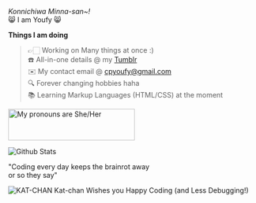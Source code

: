 <em>Konnichiwa Minna-san~!</em>\
😸 I am Youfy 😸


<strong>Things I am doing</strong>
> 👉🏻 Working on Many things at once :)\
 ☎️ All-in-one details @ my <a href="https://www.tumblr.com/blog/cpyoufy">Tumblr</a>\
 ✉️ My contact email @ cpyoufy@gmail.com\
 🔍 Forever changing hobbies haha\
 📚 Learning Markup Languages (HTML/CSS) at the moment
 
 
<a href="https://pronouns.vercel.app" title="Pronouns">
  <img src="https://pronouns.vercel.app/She/Her?gradient=azur%20lane" width="256" height="64" alt="My pronouns are She/Her">
</a>


![Github Stats](https://github-readme-stats.vercel.app/api/top-langs/?username=Cp-Youfy&theme=dark)

"Coding every day keeps the brainrot away\
or so they say"

<img src="https://i.imgur.com/skDLDS0.jpeg" alt="KAT-CHAN"> Kat-chan Wishes you Happy Coding (and Less Debugging!)

